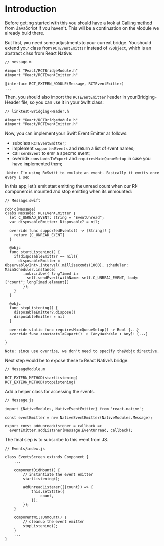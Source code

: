 # Introduction

Before getting started with this you should have a look at [Calling method from JavaScript](../method/IOS.md) if you haven't. This will be a continuation on the Module we already build there. 

But first, you need some adjustments to your current bridge. You should extend your class from `RCTEventEmitter` instead of `NSObject`, which is an abstract class from React Native:


    // Message.m
    
    #import "React/RCTBridgeModule.h"
    #import "React/RCTEventEmitter.h"
    
    @interface RCT_EXTERN_MODULE(Message, RCTEventEmitter)
    ...
    
Then, you should also import the `RCTEventEmitter` header in your Bridging-Header file, so you can use it in your Swift class:

    // linktest-Bridging-Header.h
    
    #import "React/RCTBridgeModule.h"
    #import "React/RCTEventEmitter.h"
    
Now, you can implement your Swift Event Emitter as follows:
- subclass `RCTEventEmitter`;
- implement `supportedEvents` and return a list of event names;
- call `sendEvent` to emit a specific event;
- override `constantsToExport` and `requiresMainQueueSetup` in case you have implemented them;

` Note: I'm using RxSwift to emulate an event. Basically it emmits once every 1 sec`


In this app, let’s emit start emitting the unread count when our RN component is mounted and stop emitting when its unmounted:

    // Message.swift
    
    @objc(Message)
    class Message: RCTEventEmitter {
      let C_UNREAD_EVENT: String = "EventUnread";
      var disposableEmitter: Disposable? = nil;    
      
      override func supportedEvents() -> [String]! {
        return [C_UNREAD_EVENT]
      }
        
      @objc
      func startListening() {
        if(disposableEmitter == nil){
          disposableEmitter = Observable<Int>.interval(.milliseconds(1000), scheduler: MainScheduler.instance)
            .subscribe({ longTimed in
              self.sendEvent(withName: self.C_UNREAD_EVENT, body: ["count": longTimed.element])
            });
        }
      }
      
      @objc
      func stopListening() {
        disposableEmitter?.dispose()
        disposableEmitter = nil
      }  
      
      override static func requiresMainQueueSetup() -> Bool {...}
      override func constantsToExport() -> [AnyHashable : Any]! {...}
     
    }

`Note: since use override, we don't need to specify the@objc directive.`

Next step would be to expose these to React Native’s bridge:

    // MessageModule.m
    
    RCT_EXTERN_METHOD(startListening)
    RCT_EXTERN_METHOD(stopListening)

Add a helper class for accessing the events.

    // Message.js
    
    import {NativeModules, NativeEventEmitter} from 'react-native';

    const eventEmitter = new NativeEventEmitter(NativeModules.Message);
    
    export const addUnreadListener = callback =>
      eventEmitter.addListener(Message.EventUnread, callback);


The final step is to subscribe to this event from JS.


    // Events/index.js 
    
    class EventsScreen extends Component {
        ...
        
        componentDidMount() {
            // instantiate the event emitter
            startListening();
            
            addUnreadListener(({count}) => {
                this.setState({
                    count,
                });
            });
        }
    
        componentWillUnmount() {
            // cleanup the event emitter
            stopListening();
        }
        ...
    }


    


